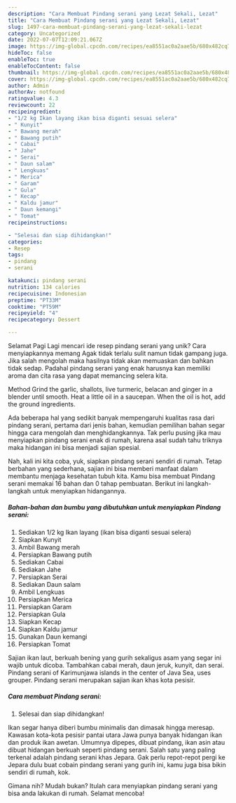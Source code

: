 ```yaml
---
description: "Cara Membuat Pindang serani yang Lezat Sekali, Lezat"
title: "Cara Membuat Pindang serani yang Lezat Sekali, Lezat"
slug: 1497-cara-membuat-pindang-serani-yang-lezat-sekali-lezat
category: Uncategorized
date: 2022-07-07T12:09:21.067Z
image: https://img-global.cpcdn.com/recipes/ea8551ac0a2aae5b/680x482cq70/pindang-serani-foto-resep-utama.jpg
hideToc: false
enableToc: true
enableTocContent: false
thumbnail: https://img-global.cpcdn.com/recipes/ea8551ac0a2aae5b/680x482cq70/pindang-serani-foto-resep-utama.jpg
cover: https://img-global.cpcdn.com/recipes/ea8551ac0a2aae5b/680x482cq70/pindang-serani-foto-resep-utama.jpg
author: Admin
authorAv: notfound
ratingvalue: 4.3
reviewcount: 22
recipeingredient:
- "1/2 kg Ikan layang ikan bisa diganti sesuai selera"
- " Kunyit"
- " Bawang merah"
- " Bawang putih"
- " Cabai"
- " Jahe"
- " Serai"
- " Daun salam"
- " Lengkuas"
- " Merica"
- " Garam"
- " Gula"
- " Kecap"
- " Kaldu jamur"
- " Daun kemangi"
- " Tomat"
recipeinstructions:

- "Selesai dan siap dihidangkan!"
categories:
- Resep
tags:
- pindang
- serani

katakunci: pindang serani 
nutrition: 134 calories
recipecuisine: Indonesian
preptime: "PT33M"
cooktime: "PT59M"
recipeyield: "4"
recipecategory: Dessert

---
```



Selamat Pagi Lagi mencari ide resep pindang serani yang unik? Cara menyiapkannya memang Agak tidak terlalu sulit namun tidak gampang juga. Jika salah mengolah maka hasilnya tidak akan memuaskan dan bahkan tidak sedap. Padahal pindang serani yang enak harusnya kan memiliki aroma dan cita rasa yang dapat memancing selera kita.


Method Grind the garlic, shallots, live turmeric, belacan and ginger in a blender until smooth. Heat a little oil in a saucepan. When the oil is hot, add the ground ingredients.

Ada beberapa hal yang sedikit banyak mempengaruhi kualitas rasa dari pindang serani, pertama dari jenis bahan, kemudian pemilihan bahan segar hingga cara mengolah dan menghidangkannya. Tak perlu pusing jika mau menyiapkan pindang serani enak di rumah, karena asal sudah tahu triknya maka hidangan ini bisa menjadi sajian spesial.


Nah, kali ini kita coba, yuk, siapkan pindang serani sendiri di rumah. Tetap berbahan yang sederhana, sajian ini bisa memberi manfaat dalam membantu menjaga kesehatan tubuh kita. Kamu bisa membuat Pindang serani memakai 16 bahan dan 0 tahap pembuatan. Berikut ini langkah-langkah untuk menyiapkan hidangannya.

<!--inarticleads1-->

##### Bahan-bahan dan bumbu yang dibutuhkan untuk menyiapkan Pindang serani:

1. Sediakan 1/2 kg Ikan layang (ikan bisa diganti sesuai selera)
1. Siapkan  Kunyit
1. Ambil  Bawang merah
1. Persiapkan  Bawang putih
1. Sediakan  Cabai
1. Sediakan  Jahe
1. Persiapkan  Serai
1. Sediakan  Daun salam
1. Ambil  Lengkuas
1. Persiapkan  Merica
1. Persiapkan  Garam
1. Persiapkan  Gula
1. Siapkan  Kecap
1. Siapkan  Kaldu jamur
1. Gunakan  Daun kemangi
1. Persiapkan  Tomat


Sajian ikan laut, berkuah bening yang gurih sekaligus asam yang segar ini wajib untuk dicoba. Tambahkan cabai merah, daun jeruk, kunyit, dan serai. Pindang serani of Karimunjawa islands in the center of Java Sea, uses grouper. Pindang serani merupakan sajian ikan khas kota pesisir. 

<!--inarticleads2-->

##### Cara membuat Pindang serani:


1. Selesai dan siap dihidangkan!

Ikan segar hanya diberi bumbu minimalis dan dimasak hingga meresap. Kawasan kota-kota pesisir pantai utara Jawa punya banyak hidangan ikan dan produk ikan awetan. Umumnya dipepes, dibuat pindang, ikan asin atau dibuat hidangan berkuah seperti pindang serani. Salah satu yang paling terkenal adalah pindang serani khas Jepara. Gak perlu repot-repot pergi ke Jepara dulu buat cobain pindang serani yang gurih ini, kamu juga bisa bikin sendiri di rumah, kok. 

Gimana nih? Mudah bukan? Itulah cara menyiapkan pindang serani yang bisa anda lakukan di rumah. Selamat mencoba!
